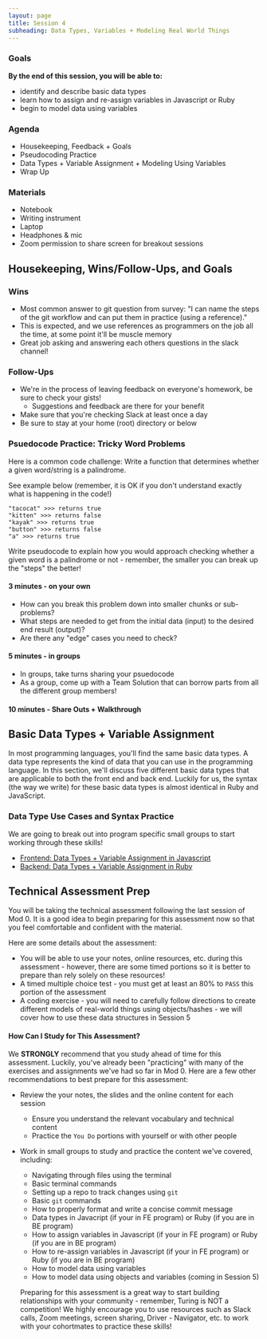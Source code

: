 ```yaml
---
layout: page
title: Session 4
subheading: Data Types, Variables + Modeling Real World Things
---
```

### Goals
**By the end of this session, you will be able to:**    

- identify and describe basic data types
- learn how to assign and re-assign variables in Javascript or Ruby
- begin to model data using variables


### Agenda
  - Housekeeping, Feedback + Goals
  - Pseudocoding Practice
  - Data Types + Variable Assignment + Modeling Using Variables
  - Wrap Up

### Materials
- Notebook
- Writing instrument
- Laptop
- Headphones & mic
- Zoom permission to share screen for breakout sessions

## Housekeeping, Wins/Follow-Ups, and Goals

### Wins

- Most common answer to git question from survey: "I can name the steps of the git workflow and can put them in practice (using a reference)."
- This is expected, and we use references as programmers on the job all the time, at some point it'll be muscle memory
- Great job asking and answering each others questions in the slack channel!

### Follow-Ups

- We're in the process of leaving feedback on everyone's homework, be sure to check your gists!
  - Suggestions and feedback are there for your benefit
- Make sure that you're checking Slack at least once a day
- Be sure to stay at your home (root) directory or below

### Psuedocode Practice: Tricky Word Problems

Here is a common code challenge: Write a function that determines whether a given word/string is a palindrome.

See example below (remember, it is OK if you don't understand exactly what is happening in the code!)

```
"tacocat" >>> returns true
"kitten" >>> returns false
"kayak" >>> returns true
"button" >>> returns false
"a" >>> returns true
```

Write pseudocode to explain how you would approach checking whether a given word is a palindrome or not - remember, the smaller you can break up the "steps" the better!

#### 3 minutes - on your own
- How can you break this problem down into smaller chunks or sub-problems?
- What steps are needed to get from the initial data (input) to the desired end result (output)?
- Are there any "edge" cases you need to check?
#### 5 minutes - in groups
- In groups, take turns sharing your psuedocode
- As a group, come up with a Team Solution that can borrow parts from all the different group members!
#### 10 minutes - Share Outs + Walkthrough

<a name="datatypes"></a>
## Basic Data Types + Variable Assignment

In most programming languages, you'll find the same basic <span class="vocab">data types</span>. A data type represents the kind of data that you can use in the programming language. In this section, we'll discuss five different basic data types that are applicable to both the front end and back end. Luckily for us, the <span class="vocab">syntax</span> (the way we write) for these basic data types is almost identical in Ruby and JavaScript.


### Data Type Use Cases and Syntax Practice
We are going to break out into program specific small groups to start working through these skills!
- [Frontend: Data Types + Variable Assignment in Javascript](./data-types-fe.md)
- [Backend: Data Types + Variable Assignment in Ruby](./data-types-be.md)

## Technical Assessment Prep
You will be taking the technical assessment following the last session of Mod 0. It is a good idea to begin preparing for this assessment now so that you feel comfortable and confident with the material.

Here are some details about the assessment:
- You will be able to use your notes, online resources, etc. during this assessment - however, there are some timed portions so it is better to prepare than rely solely on these resources!
- A timed multiple choice test - you must get at least an 80% to `PASS` this portion of the assessment
- A coding exercise - you will need to carefully follow directions to create different models of real-world things using objects/hashes - we will cover how to use these data structures in Session 5

#### How Can I Study for This Assessment?
We **STRONGLY** recommend that you study ahead of time for this assessment. Luckily, you've already been "practicing" with many of the exercises and assignments we've had so far in Mod 0. Here are a few other recommendations to best prepare for this assessment:
- Review the your notes, the slides and the online content for each session
  - Ensure you understand the relevant vocabulary and technical content
  - Practice the `You Do` portions with yourself or with other people
- Work in small groups to study and practice the content we've covered, including:
  - Navigating through files using the terminal
  - Basic terminal commands
  - Setting up a repo to track changes using `git`
  - Basic `git` commands
  - How to properly format and write a concise commit message
  - Data types in Javacript (if your in FE program) or Ruby (if you are in BE program)
  - How to assign variables in Javascript (if your in FE program) or Ruby (if you are in BE program)
  - How to re-assign variables in Javascript (if your in FE program) or Ruby (if you are in BE program)
  - How to model data using variables
  - How to model data using objects and variables (coming in Session 5)

  Preparing for this assessment is a great way to start building relationships with your community - remember, Turing is NOT a competition! We highly encourage you to use resources such as Slack calls, Zoom meetings, screen sharing, Driver - Navigator, etc. to work with your cohortmates to practice these skills!
